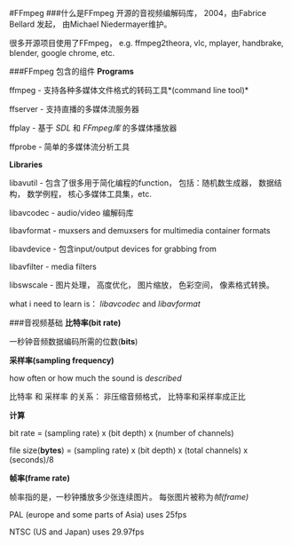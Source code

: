 #FFmpeg
###什么是FFmpeg
开源的音视频编解码库， 2004，由Fabrice Bellard 发起， 由Michael Niedermayer维护。 

很多开源项目使用了FFmpeg， e.g. ffmpeg2theora, vlc, mplayer, handbrake, blender, google chrome, etc.

###FFmpeg 包含的组件
**Programs**

ffmpeg - 支持各种多媒体文件格式的转码工具*(command line tool)*

ffserver - 支持直播的多媒体流服务器

ffplay - 基于 *SDL* 和 *FFmpeg库* 的多媒体播放器

ffprobe - 简单的多媒体流分析工具

**Libraries**

libavutil - 包含了很多用于简化编程的function， 包括：随机数生成器， 数据结构， 数学例程， 核心多媒体工具集，etc.

libavcodec - audio/video 编解码库

libavformat - muxsers and demuxsers for multimedia container formats

libavdevice - 包含input/output devices for grabbing from

libavfilter - media filters

libswscale - 图片处理， 高度优化， 图片缩放， 色彩空间， 像素格式转换。

what i need to learn is： *libavcodec* and *libavformat*


###音视频基础
**比特率(bit rate)**

一秒钟音频数据编码所需的位数(**bits**)

**采样率(sampling frequency)**
 
how often or how much the sound is *described*

比特率 和 采样率 的关系： 非压缩音频格式， 比特率和采样率成正比

**计算**

bit rate = (sampling rate) x (bit depth)  x (number of channels)

file size(**bytes**) = (sampling rate) x (bit depth) x (total channels) x (seconds)/8

**帧率(frame rate)**

帧率指的是，一秒钟播放多少张连续图片。 每张图片被称为*帧(frame)*

PAL (europe and some parts of Asia) uses 25fps

NTSC (US and Japan) uses 29.97fps

 